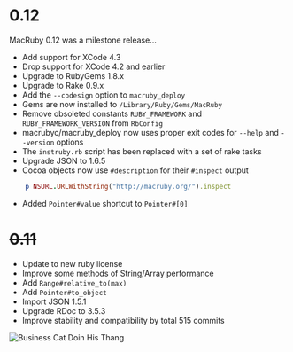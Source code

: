 # 0.12

MacRuby 0.12 was a milestone release...

 * Add support for XCode 4.3
 * Drop support for XCode 4.2 and earlier
 * Upgrade to RubyGems 1.8.x
 * Upgrade to Rake 0.9.x
 * Add the `--codesign` option to `macruby_deploy`
 * Gems are now installed to `/Library/Ruby/Gems/MacRuby`
 * Remove obsoleted constants `RUBY_FRAMEWORK` and `RUBY_FRAMEWORK_VERSION` from `RbConfig`
 * macrubyc/macruby\_deploy now uses proper exit codes for `--help` and `--version` options
 * The `instruby.rb` script has been replaced with a set of rake tasks
 * Upgrade JSON to 1.6.5
 * Cocoa objects now use `#description` for their `#inspect` output

```ruby
    p NSURL.URLWithString("http://macruby.org/").inspect
```

 * Added `Pointer#value` shortcut to `Pointer#[0]`

# ~~0.11~~
 * Update to new ruby license
 * Improve some methods of String/Array performance
 * Add `Range#relative_to(max)`
 * Add `Pointer#to_object`
 * Import JSON 1.5.1
 * Upgrade RDoc to 3.5.3
 * Improve stability and compatibility by total 515 commits

![Business Cat Doin His Thang](http://i.imgur.com/2KmJW.jpg)
